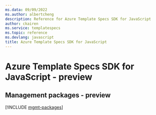 ```yaml
---
ms.data: 09/09/2022
ms.author: albertcheng
description: Reference for Azure Template Specs SDK for JavaScript
author: ckairen
ms.service: templatespecs
ms.topic: reference
ms.devlang: javascript
title: Azure Template Specs SDK for JavaScript
---
```

# Azure Template Specs SDK for JavaScript - preview

## Management packages - preview
[!INCLUDE [mgmt-packages](template-specs-mgmt-index.md)]